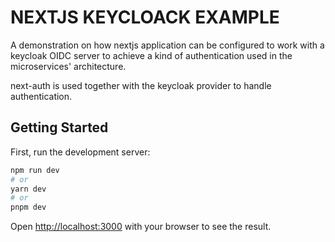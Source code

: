 # NEXTJS KEYCLOACK EXAMPLE

A demonstration on how nextjs application can be configured to work with a keycloak OIDC server to achieve a
kind of authentication used in the microservices' architecture.

next-auth is used together with the keycloak provider to handle authentication.

## Getting Started

First, run the development server:

```bash
npm run dev
# or
yarn dev
# or
pnpm dev
```

Open [http://localhost:3000](http://localhost:3000) with your browser to see the result.


